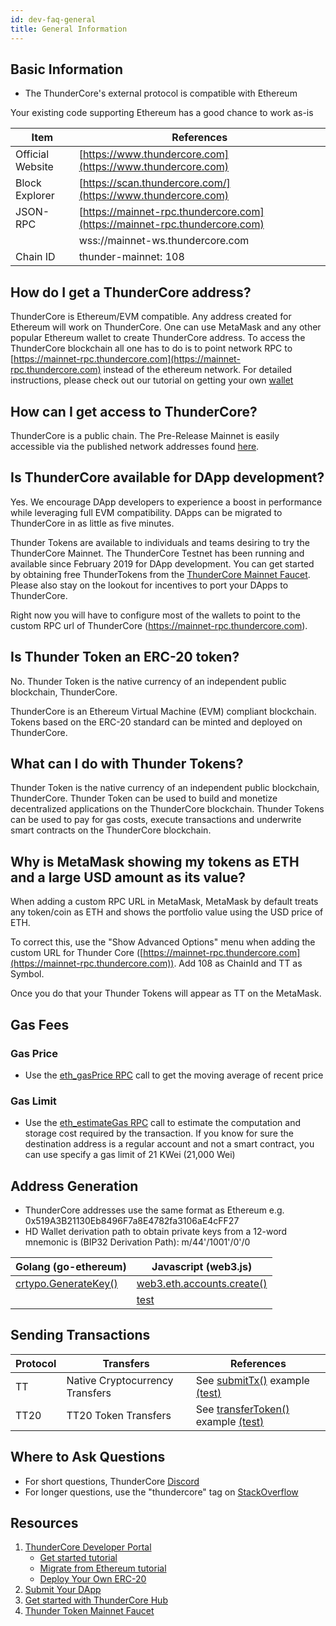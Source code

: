 ```yaml
---
id: dev-faq-general
title: General Information
---
```


## Basic Information

* The ThunderCore's external protocol is compatible with Ethereum 

Your existing code supporting Ethereum has a good chance to work as-is

Item             | References
-----------------|----------------------------------------------------------------------------
|Official Website |[https://www.thundercore.com](https://www.thundercore.com)
| Block Explorer  |[https://scan.thundercore.com/](https://www.thundercore.com)
| JSON-RPC        | [https://mainnet-rpc.thundercore.com](https://mainnet-rpc.thundercore.com)
|                 | wss://mainnet-ws.thundercore.com
|Chain ID         |thunder-mainnet: 108
         

## How do I get a ThunderCore address?
ThunderCore is Ethereum/EVM compatible. Any address created for Ethereum will work on ThunderCore. One can use MetaMask and any other popular Ethereum wallet to create ThunderCore address. To access the ThunderCore blockchain all one has to do is to point network RPC to [https://mainnet-rpc.thundercore.com](https://mainnet-rpc.thundercore.com) instead of the ethereum network. For detailed instructions, please check out our tutorial on getting your own [wallet](get-wallet.md)

## How can I get access to ThunderCore?
ThunderCore is a public chain. The Pre-Release Mainnet is easily accessible via the published network addresses found [here](migrate-to-thunder.md).

## Is ThunderCore available for DApp development?
Yes. We encourage DApp developers to experience a boost in performance while leveraging full EVM compatibility. DApps can be migrated to ThunderCore in as little as five minutes.

Thunder Tokens are available to individuals and teams desiring to try the ThunderCore Mainnet. The ThunderCore Testnet has been running and available since February 2019 for DApp development.  You can get started by obtaining free ThunderTokens from the [ThunderCore Mainnet Faucet](https://faucet.thundercore.com). Please also stay on the lookout for incentives to port your DApps to ThunderCore.

Right now you will have to configure most of the wallets to point to the custom RPC url of ThunderCore (https://mainnet-rpc.thundercore.com).

## Is Thunder Token an ERC-20 token?
No. Thunder Token is the native currency of an independent public blockchain, ThunderCore.

ThunderCore is an Ethereum Virtual Machine (EVM) compliant blockchain. Tokens based on the ERC-20 standard can be minted and deployed on ThunderCore.

## What can I do with Thunder Tokens?
Thunder Token is the native currency of an independent public blockchain, ThunderCore. Thunder Token can be used to build and monetize decentralized applications on the ThunderCore blockchain. Thunder Tokens can be used to pay for gas costs, execute transactions and underwrite smart contracts on the ThunderCore blockchain.

## Why is MetaMask showing my tokens as ETH and a large USD amount as its value?
When adding a custom RPC URL in MetaMask, MetaMask by default treats any token/coin as ETH and shows the portfolio value using the USD price of ETH.

To correct this, use the "Show Advanced Options" menu when adding the custom URL for Thunder Core ([https://mainnet-rpc.thundercore.com](https://mainnet-rpc.thundercore.com)). Add 108 as ChainId and TT as Symbol.

Once you do that your Thunder Tokens will appear as TT on the MetaMask.

## Gas Fees

### Gas Price

* Use the [eth_gasPrice RPC](https://eth.wiki/json-rpc/API) call to get the moving average of recent price


### Gas Limit

* Use the [eth_estimateGas RPC](https://github.com/ethereum/wiki/wiki/JSON-RPC#eth_estimategas) call to estimate the computation and storage cost required by the transaction.
If you know for sure the destination address is a regular account and not a smart contract, you can use specify a gas limit of 21 KWei (21,000 Wei)


## Address Generation

* ThunderCore addresses use the same format as Ethereum e.g. 0x519A3B21130Eb8496F7a8E4782fa3106aE4cFF27
* HD Wallet derivation path to obtain private keys from a 12-word mnemonic is (BIP32 Derivation Path): m/44'/1001'/0'/0

|Golang (go-ethereum) |Javascript (web3.js)
|--------------------------------------------------------------------------------------------------|----------------------------------------------------------------------------------------------------------------------------------------------------------------------------------------------------
|[crtypo.GenerateKey()](https://github.com/ethereum/go-ethereum/blob/v1.9.12/crypto/crypto.go#L193)| [web3.eth.accounts.create()](https://github.com/thundercore/field-support/blob/private-key-to-address/src/key.js#L9)
|                                                                                                  |[test](https://github.com/thundercore/field-support/blob/private-key-to-address/test/testPrivateKeyToAddress.js#L12)



## Sending Transactions


Protocol| Transfers                   | References
----|---------------------------------|-----------------------------------------------------------------------------------------------------------------------------
TT  | Native Cryptocurrency Transfers | See [submitTx()](https://github.com/thundercore/field-support/blob/transfer/src/transfer.js#L29) example [(test)](https://github.com/thundercore/field-support/blob/transfer/test/testTransfer.js#L11)
TT20| TT20 Token Transfers            | See [transferToken()](https://github.com/thundercore/field-support/blob/transfer/src/transfer.js#L54) example [(test)](https://github.com/thundercore/field-support/blob/transfer/test/testTransfer.js#L13)




## Where to Ask Questions

* For short questions, ThunderCore [Discord](https://discordapp.com/invite/5EbxXfw)
* For longer questions, use the "thundercore" tag on [StackOverflow](https://stackoverflow.com/questions/tagged/thundercore)



## Resources

1. [ThunderCore Developer Portal](https://developers.thundercore.com/) 
    * [Get started tutorial](deploy-your-own-game.md)
    * [Migrate from Ethereum tutorial](migrate-to-thunder.md)
    * [Deploy Your Own ERC-20](erc20-smart-contract.md)
2. [Submit Your DApp](https://dapps.thundercore.com/submit)
3. [Get started with ThunderCore Hub](get-wallet.md)
4. [Thunder Token Mainnet Faucet](https://faucet.thundercore.com/)
